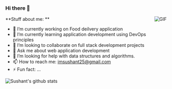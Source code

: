### Hi there 👋


<img align="right" alt="GIF" src="https://media.giphy.com/media/836HiJc7pgzy8iNXCn/giphy.gif" />
**Stuff about me: **

- 🔭 I’m currently working on Food deilvery application
- 🌱 I’m currently learning application development using DevOps principles
- 👯 I’m looking to collaborate on full stack development projects
- 💬 Ask me about web application development
- 🤔 I’m looking for help with data structures and algorithms.
- 📫 How to reach me: imsushant25@gmail.com
- ⚡ Fun fact: ...

![Sushant's github stats](https://github-readme-stats.vercel.app/api?username=i-sushant&show_icons=true&hide_border=true&hide=["stars"])
